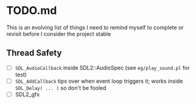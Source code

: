 # TODO.md

This is an evolving list of things I need to remind myself to complete or revisit before I consider the project stable

## Thread Safety

   - [ ] `SDL_AudioCallback` inside SDL2::AudioSpec (see `eg/play_sound.pl` for test)
   - [ ] `SDL_AddCallback` tips over when event loop triggers it; works inside `SDL_Delay( ... )` so don't be fooled
   - [ ] SDL2_gfx